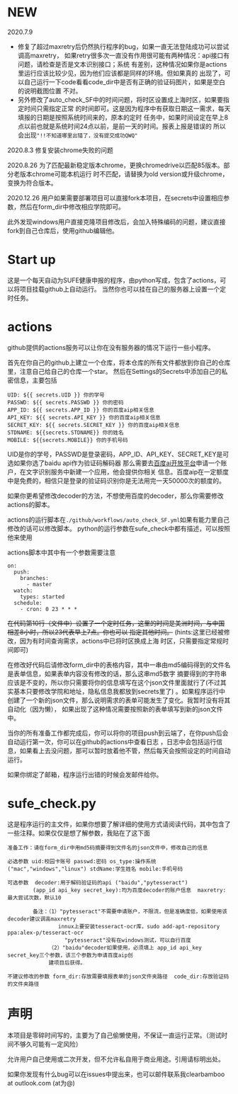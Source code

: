 # NEW
2020.7.9 
    
* 修复了超过maxretry后仍然执行程序的bug，如果一直无法登陆成功可以尝试调高maxretry，
如果retry很多次一直没有作用很可能有两种情况：api接口有问题，请检查是否是文本识别接口；系统
有差别，这种情况如果你是actions里运行应该比较少见，因为他们应该都是同样的环境。但如果真的
出现了，可以自己运行一下code看看code_dir中是否有正确的验证码图片，如果是空白的说明截图位置
不对。
* 另外修改了auto_check_SF中的时间问题，将时区设置成上海时区，如果要指定时间只需指定正常
的时间即可。这是因为程序中有获取日期这一需求，每天填报的日期是按照系统时间来的，原本的定时
任务中，如果时间设定在早上8点以前也就是系统时间24点以前，是前一天的时间。报表上报是错误的
所以会出现`"!!不知道哪里出错了，没有提交成功QWQ"`

2020.8.3
修复安装chrome失败的问题

2020.8.26
为了匹配最新稳定版本chrome，更换chromedrive以匹配85版本。部分老版本chrome可能本机运行
时不匹配，请替换为old version或升级chrome，变换为符合版本。

2020.12.26
用户如果需要部署项目可以直接fork本项目，在secrets中设置相应参数，然后在form_dir中修改相应学院即可。

此外发现windows用户直接克隆项目修改后，会加入特殊编码的问题，建议直接fork到自己仓库后，使用github编辑他。


# Start up
这是一个每天自动为SUFE健康申报的程序，由python写成，包含了actions，可以将项目挂载github上自动运行。
当然你也可以挂在自己的服务器上设置一个定时任务。

# actions
github提供的actions服务可以让你在没有服务器的情况下运行一些小程序。

首先在你自己的github上建立一个仓库，将本仓库的所有文件都放到你自己的仓库里，注意自己给自己的仓库一个star。
然后在Settings的Secrets中添加自己的私密信息，主要包括

    UID: ${{ secrets.UID }} 你的学号
    PASSWD: ${{ secrets.PASSWD }} 你的密码
    APP_ID: ${{ secrets.APP_ID }} 你的百度aip相关信息
    API_KEY: ${{ secrets.API_KEY }} 你的百度aip相关信息
    SECRET_KEY: ${{ secrets.SECRET_KEY }} 你的百度aip相关信息
    STDNAME: ${{secrets.STDNAME}} 你的姓名
    MOBILE: ${{secrets.MOBILE}} 你的手机号码
    
UID是你的学号，PASSWD是登录密码，APP_ID、API_KEY、SECRET_KEY是可选如果你选了baidu api作为验证码解码器
那么需要去[百度ai开放平台](https://ai.baidu.com)申请一个账户，在文字识别服务中新建一个应用，他会提供你相关
信息。百度aip在一定额度中是免费的，相信只是登录的验证码识别你是无法用完一天50000次的额度的。

如果你更希望修改decoder的方法，不想使用百度的decoder，那么你需要修改actions的脚本。

actions的运行脚本在`./github/workflows/auto_check_SF.yml`如果有能力里自己修改的话可以修改脚本。
python的运行参数在sufe_check中都有描述，可以按照他来使用

actions脚本中其中有一个参数需要注意

    on:
      push:
        branches:
          - master
      watch:
        types: started
      schedule:
        - cron: 0 23 * * *
        
~~在代码第10行（文件中）设置了一个定时任务，这里的时间是美洲时间，与中国相差8小时，所以23代表早上7点。你也可以
指定其他时间。~~ (hints:这里已经被修改，因为有时间查询需求，actions中已将时区换成上海
时区，只需要指定常规时间即可)

在修改好代码后请修改form_dir中的表格内容，其中一串由md5编码得到的文件名是表单信息，如果表单内容没有修改的话，那么这串md5数字
摘要得到的字符串应该是不变的，所以你只需要将你的信息填写在这个json文件里面就行了(不过其实基本只要修改学院和地址，隐私信息我都放到secrets里了)
。如果程序运行中创建了一个新的json文件，那么说明需求的表单可能发生了变化。我暂时没有将其自动化（因为懒），
如果出现了这种情况需要按照新的表单填写到新的json文件中。

当你的所有准备工作都完成后，你可以将你的项目push到云端了，在你push后会自动运行第一次，你可以在github的actions中查看日志
，日志中会包括运行信息，如果看上去没问题，那可以暂时放着他不管，然后每天会按照设定的时间自动运行。

如果你绑定了邮箱，程序运行出错的时候会发邮件给你。

# sufe_check.py
这是程序运行的主文件，如果你想要了解详细的使用方式请阅读代码，其中包含了一些注释。如果仅仅是想了解参数，我贴在了这下面

    准备工作：请在form_dir中用md5码摘要得到文件名的json文件中，修改自己的信息

    必选参数 uid:校园卡账号 passwd:密码 os_type:操作系统("mac","windows","linux") stdName:学生姓名 mobile:手机号码
    
    可选参数  decoder:用于解码验证码的api ("baidu","pytesseract")
            (app_id api_key secret_key):均为百度decoder的账户信息  maxretry:最大尝试次数，默认10
            
            备注：（1）"pytesseract"不需要申请账户，不限流，但是准确度低，如果使用该decoder建议调高maxretry
                    innux上要安装tesseract-ocr库，sudo add-apt-repository ppa:alex-p/tesseract-ocr
                      "pytesseract"没有在windows测试，可以自行百度
                 （2）"baidu"decoder如果使用，必须填上 app_id api_key secret_key三个参数，该三个参数为申请百度aip创
                 建项目后获得。
            
    不建议修改的参数 form_dir:存放需要填报表单的json文件夹路径  code_dir:存放验证码的文件夹路径
# 声明
本项目是零碎时间写的，主要为了自己偷懒使用，不保证一直运行正常。（测试时间不够久可能有一定风险）

允许用户自己使用或二次开发，但不允许私自用于商业用途。引用请标明出处。

如果你发现有什么bug可以在issues中提出来，也可以邮件联系我clearbamboo at outlook.com (at为@)
